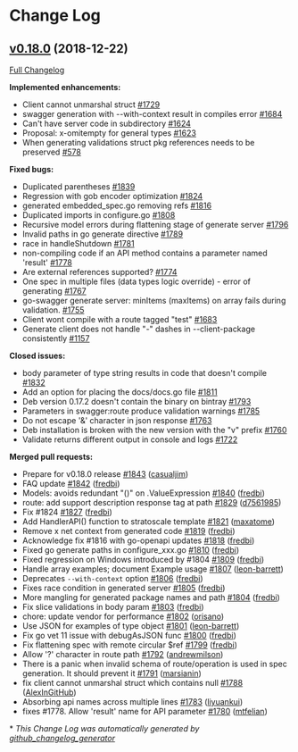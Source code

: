# Change Log

## [v0.18.0](https://github.com/M15t/go-swagger/tree/v0.18.0) (2018-12-22)

[Full Changelog](https://github.com/M15t/go-swagger/compare/v0.17.2...v0.18.0)

**Implemented enhancements:**

- Client cannot unmarshal struct [\#1729](https://github.com/M15t/go-swagger/issues/1729)
- swagger generation with --with-context result in compiles error [\#1684](https://github.com/M15t/go-swagger/issues/1684)
- Can't have server code in subdirectory [\#1624](https://github.com/M15t/go-swagger/issues/1624)
- Proposal: x-omitempty for general types [\#1623](https://github.com/M15t/go-swagger/issues/1623)
- When generating validations struct pkg references needs to be preserved [\#578](https://github.com/M15t/go-swagger/issues/578)

**Fixed bugs:**

- Duplicated parentheses [\#1839](https://github.com/M15t/go-swagger/issues/1839)
- Regression with gob encoder optimization [\#1824](https://github.com/M15t/go-swagger/issues/1824)
- generated embedded_spec.go removing refs [\#1816](https://github.com/M15t/go-swagger/issues/1816)
- Duplicated imports in configure.go [\#1808](https://github.com/M15t/go-swagger/issues/1808)
- Recursive model errors during flattening stage of generate server [\#1796](https://github.com/M15t/go-swagger/issues/1796)
- Invalid paths in go generate directive [\#1789](https://github.com/M15t/go-swagger/issues/1789)
- race in handleShutdown [\#1781](https://github.com/M15t/go-swagger/issues/1781)
- non-compiling code if an API method contains a parameter named 'result' [\#1778](https://github.com/M15t/go-swagger/issues/1778)
- Are external references supported? [\#1774](https://github.com/M15t/go-swagger/issues/1774)
- One spec in multiple files \(data types logic override\) - error of generating [\#1767](https://github.com/M15t/go-swagger/issues/1767)
- go-swagger generate server: minItems \(maxItems\) on array fails during validation. [\#1755](https://github.com/M15t/go-swagger/issues/1755)
- Client wont compile with a route tagged "test" [\#1683](https://github.com/M15t/go-swagger/issues/1683)
- Generate client does not handle "-" dashes in --client-package consistently [\#1157](https://github.com/M15t/go-swagger/issues/1157)

**Closed issues:**

- body parameter of type string results in code that doesn't compile [\#1832](https://github.com/M15t/go-swagger/issues/1832)
- Add an option for placing the docs/docs.go file [\#1811](https://github.com/M15t/go-swagger/issues/1811)
- Deb version 0.17.2 doesn't contain the binary on bintray [\#1793](https://github.com/M15t/go-swagger/issues/1793)
- Parameters in swagger:route produce validation warnings [\#1785](https://github.com/M15t/go-swagger/issues/1785)
- Do not escape '&' character in json response [\#1763](https://github.com/M15t/go-swagger/issues/1763)
- Deb installation is broken with the new version with the "v" prefix [\#1760](https://github.com/M15t/go-swagger/issues/1760)
- Validate returns different output in console and logs [\#1722](https://github.com/M15t/go-swagger/issues/1722)

**Merged pull requests:**

- Prepare for v0.18.0 release [\#1843](https://github.com/M15t/go-swagger/pull/1843) ([casualjim](https://github.com/casualjim))
- FAQ update [\#1842](https://github.com/M15t/go-swagger/pull/1842) ([fredbi](https://github.com/fredbi))
- Models: avoids redundant "\(\)" on .ValueExpression [\#1840](https://github.com/M15t/go-swagger/pull/1840) ([fredbi](https://github.com/fredbi))
- route: add support description response tag at path [\#1829](https://github.com/M15t/go-swagger/pull/1829) ([d7561985](https://github.com/d7561985))
- Fix \#1824 [\#1827](https://github.com/M15t/go-swagger/pull/1827) ([fredbi](https://github.com/fredbi))
- Add HandlerAPI\(\) function to stratoscale template [\#1821](https://github.com/M15t/go-swagger/pull/1821) ([maxatome](https://github.com/maxatome))
- Remove x net context from generated code [\#1819](https://github.com/M15t/go-swagger/pull/1819) ([fredbi](https://github.com/fredbi))
- Acknowledge fix \#1816 with go-openapi updates [\#1818](https://github.com/M15t/go-swagger/pull/1818) ([fredbi](https://github.com/fredbi))
- Fixed go generate paths in configure_xxx.go [\#1810](https://github.com/M15t/go-swagger/pull/1810) ([fredbi](https://github.com/fredbi))
- Fixed regression on Windows introduced by \#1804 [\#1809](https://github.com/M15t/go-swagger/pull/1809) ([fredbi](https://github.com/fredbi))
- Handle array examples; document Example usage [\#1807](https://github.com/M15t/go-swagger/pull/1807) ([leon-barrett](https://github.com/leon-barrett))
- Deprecates `--with-context` option [\#1806](https://github.com/M15t/go-swagger/pull/1806) ([fredbi](https://github.com/fredbi))
- Fixes race condition in generated server [\#1805](https://github.com/M15t/go-swagger/pull/1805) ([fredbi](https://github.com/fredbi))
- More mangling for generated package names and path [\#1804](https://github.com/M15t/go-swagger/pull/1804) ([fredbi](https://github.com/fredbi))
- Fix slice validations in body param [\#1803](https://github.com/M15t/go-swagger/pull/1803) ([fredbi](https://github.com/fredbi))
- chore: update vendor for performance [\#1802](https://github.com/M15t/go-swagger/pull/1802) ([orisano](https://github.com/orisano))
- Use JSON for examples of type object [\#1801](https://github.com/M15t/go-swagger/pull/1801) ([leon-barrett](https://github.com/leon-barrett))
- Fix go vet 11 issue with debugAsJSON func [\#1800](https://github.com/M15t/go-swagger/pull/1800) ([fredbi](https://github.com/fredbi))
- Fix flattening spec with remote circular $ref [\#1799](https://github.com/M15t/go-swagger/pull/1799) ([fredbi](https://github.com/fredbi))
- Allow '?' character in route path [\#1792](https://github.com/M15t/go-swagger/pull/1792) ([andrewmilson](https://github.com/andrewmilson))
- There is a panic when invalid schema of route/operation is used in spec generation. It should prevent it [\#1791](https://github.com/M15t/go-swagger/pull/1791) ([marsianin](https://github.com/marsianin))
- fix client cannot unmarshal struct which contains null [\#1788](https://github.com/M15t/go-swagger/pull/1788) ([AlexInGitHub](https://github.com/AlexInGitHub))
- Absorbing api names across multiple lines [\#1783](https://github.com/M15t/go-swagger/pull/1783) ([liyuankui](https://github.com/liyuankui))
- fixes \#1778. Allow 'result' name for API parameter [\#1780](https://github.com/M15t/go-swagger/pull/1780) ([mtfelian](https://github.com/mtfelian))

\* _This Change Log was automatically generated by [github_changelog_generator](https://github.com/skywinder/Github-Changelog-Generator)_
